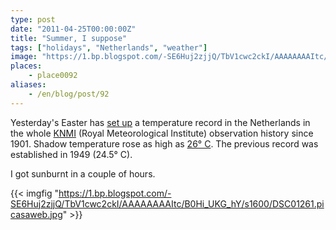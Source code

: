 ```yaml
---
type: post
date: "2011-04-25T00:00:00Z"
title: "Summer, I suppose"
tags: ["holidays", "Netherlands", "weather"]
image: "https://1.bp.blogspot.com/-SE6Huj2zjjQ/TbV1cwc2ckI/AAAAAAAAItc/B0Hi_UKG_hY/s1600/DSC01261.picasaweb.jpg"
places:
    - place0092
aliases:
    - /en/blog/post/92
---
```


Yesterday's Easter has [set up](http://www.nu.nl/binnenland/2499941/pasen-2011-vestigt-warmterecord.html) a temperature record in the Netherlands in the whole [KNMI](http://www.knmi.nl/) (Royal Meteorological Institute) observation history since 1901. Shadow temperature rose as high as [26° C](http://www.knmi.nl/climatology/daily_data/index.cgi?station=260&year=2011&month=04&day=24). The previous record was established in 1949 (24.5° C).

I got sunburnt in a couple of hours.

{{< imgfig "https://1.bp.blogspot.com/-SE6Huj2zjjQ/TbV1cwc2ckI/AAAAAAAAItc/B0Hi_UKG_hY/s1600/DSC01261.picasaweb.jpg" >}}
